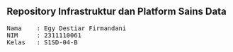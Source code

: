 ## Repository Infrastruktur dan Platform Sains Data

<pre>
Nama    : Egy Destiar Firmandani
NIM     : 2311110061
Kelas   : S1SD-04-B
</pre>
